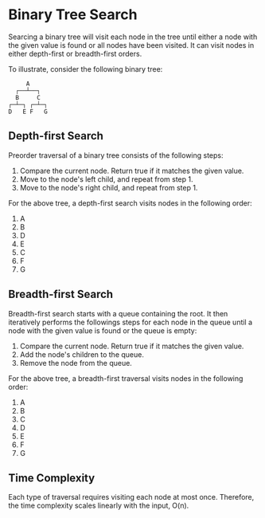 # Binary Tree Search

Searcing a binary tree will visit each node in the tree until either a node with the given value is
found or all nodes have been visited. It can visit nodes in either depth-first or breadth-first
orders.

To illustrate, consider the following binary tree:

```
     A
  ┌──┴──┐
  B     C
┌─┴─┐ ┌─┴─┐
D   E F   G
```

## Depth-first Search

Preorder traversal of a binary tree consists of the following steps:

1. Compare the current node. Return true if it matches the given value.
2. Move to the node's left child, and repeat from step 1.
3. Move to the node's right child, and repeat from step 1.

For the above tree, a depth-first search visits nodes in the following order:

1. A
2. B
3. D
4. E
5. C
6. F
7. G

## Breadth-first Search

Breadth-first search starts with a queue containing the root. It then iteratively performs the
followings steps for each node in the queue until a node with the given value is found or the queue
is empty:

1. Compare the current node. Return true if it matches the given value.
2. Add the node's children to the queue.
3. Remove the node from the queue.

For the above tree, a breadth-first traversal visits nodes in the following order:

1. A
2. B
3. C
4. D
5. E
6. F
7. G

## Time Complexity

Each type of traversal requires visiting each node at most once. Therefore, the time complexity
scales linearly with the input, O(n).
